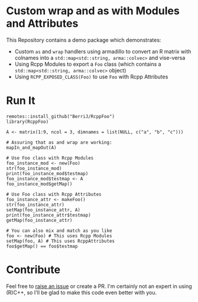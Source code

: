 # Custom wrap and as with Modules and Attributes

This Repository contains a demo package which demonstrates:

- Custom `as` and `wrap` handlers using armadillo to convert an R matrix with colnames into a `std::map<std::string, arma::colvec>` and vise-versa
- Using Rcpp Modules to export a `Foo` class (which contains a `std::map<std::string, arma::colvec>` object)
- Using `RCPP_EXPOSED_CLASS(Foo)` to use `Foo` with Rcpp Attributes

# Run It

```
remotes::install_github("BerriJ/RcppFoo")
library(RcppFoo)

A <- matrix(1:9, ncol = 3, dimnames = list(NULL, c("a", "b", "c")))

# Assuring that as and wrap are working:
mapIn_and_mapOut(A)

# Use Foo class with Rcpp Modules
foo_instance_mod <- new(Foo)
str(foo_instance_mod)
print(foo_instance_mod$testmap)
foo_instance_mod$testmap <- A
foo_instance_mod$getMap()

# Use Foo class with Rcpp Attributes
foo_instance_attr <- makeFoo()
str(foo_instance_attr)
setMap(foo_instance_attr, A)
print(foo_instance_attr$testmap)
getMap(foo_instance_attr)

# You can also mix and match as you like
foo <- new(Foo) # This uses Rcpp Modules
setMap(foo, A) # This uses RcppAttributes
foo$getMap() == foo$testmap
```

# Contribute

Feel free to [raise an issue](https://github.com/BerriJ/RcppFoo/issues/new) or create a PR. I'm certainly not an expert in using (R)C++, so I'll be glad to make this code even better with you.